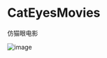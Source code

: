# CatEyesMovies
仿猫眼电影

![image](https://github.com/xinpengfei520/CatEyesMovies/blob/master/screenshot/image.gif)
